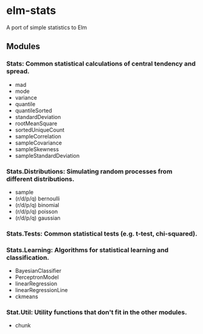 # elm-stats
A port of simple statistics to Elm

## Modules

### Stats: Common statistical calculations of central tendency and spread.

* mad
* mode
* variance
* quantile
* quantileSorted
* standardDeviation
* rootMeanSquare
* sortedUniqueCount
* sampleCorrelation
* sampleCovariance
* sampleSkewness
* sampleStandardDeviation

### Stats.Distributions: Simulating random processes from different distributions.

* sample
* (r/d/p/q) bernoulli
* (r/d/p/q) binomial
* (r/d/p/q) poisson
* (r/d/p/q) gaussian

### Stats.Tests: Common statistical tests (e.g. t-test, chi-squared).

### Stats.Learning: Algorithms for statistical learning and classification.

* BayesianClassifier
* PerceptronModel
* linearRegression
* linearRegressionLine
* ckmeans

### Stat.Util: Utility functions that don't fit in the other modules.

* chunk
